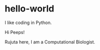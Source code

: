 # hello-world


I like coding in Python.


Hi Peeps!

Rujuta here, I am a Computational Biologist. 

